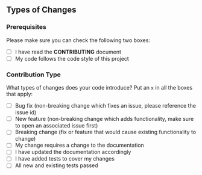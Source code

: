 ## Types of Changes

### Prerequisites

Please make sure you can check the following two boxes:

- [ ] I have read the **CONTRIBUTING** document
- [ ] My code follows the code style of this project

### Contribution Type

What types of changes does your code introduce? Put an `x` in all the boxes that apply:

- [ ] Bug fix (non-breaking change which fixes an issue, please reference the issue id)
- [ ] New feature (non-breaking change which adds functionality, make sure to open an associated issue first)
- [ ] Breaking change (fix or feature that would cause existing functionality to change)
- [ ] My change requires a change to the documentation
- [ ] I have updated the documentation accordingly
- [ ] I have added tests to cover my changes
- [ ] All new and existing tests passed
